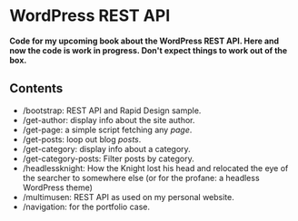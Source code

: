 # WordPress REST API

**Code for my upcoming book about the WordPress REST API. Here and now the code is work in progress. Don't expect things to work out of the box.**

## Contents

* /bootstrap: REST API and Rapid Design sample.
* /get-author: display info about the site author.
* /get-page: a simple script fetching any *page*.
* /get-posts: loop out blog *posts*.
* /get-category: display info about a category.
* /get-category-posts: Filter posts by category.
* /headlessknight: How the Knight lost his head and relocated the eye of the searcher to somewhere else (or for the profane: a headless WordPress theme)
* /multimusen: REST API as used on my personal website.
* /navigation: for the portfolio case.
